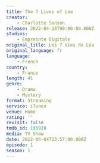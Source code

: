 ```yaml
---
title: The 7 Lives of Lea
creator:
    - Charlotte Sanson
release: 2022-04-28T00:00:00.000Z
studios:
    - Empreinte Digitale
original_title: Les 7 Vies de Léa
original_language: fr
language:
    - French
country:
    - France
length: 41
genre:
    - Drama
    - Mystery
format: Streaming
service: iTunes
venue: Home
rating: ''
revisit: false
tmdb_id: 195928
media: TV Show
date: 2022-06-04T23:57:00.000Z
episode: 1
season: 1
---
```

